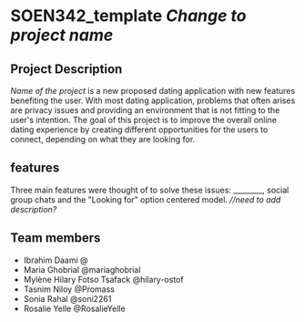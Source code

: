 # SOEN342_template *Change to project name*

## Project Description
*Name of the project* is a new proposed dating application with new features benefiting the user. With most dating application, problems that often arises are privacy issues and providing an environment that is not fitting to the user's intention. The goal of this project is to improve the overall online dating experience by creating different opportunities for the users to connect, depending on what they are looking for.  

## features
Three main features were thought of to solve these issues: ________, social group chats and the "Looking for" option centered model. *//need to add description?*

## Team members
- Ibrahim Daami @
- Maria Ghobrial @mariaghobrial
- Mylène Hilary Fotso Tsafack @hilary-ostof
- Tasnim Niloy @Promass
- Sonia Rahal @soni2261
- Rosalie Yelle @RosalieYelle

